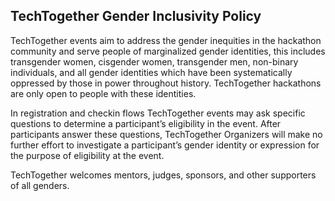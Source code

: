 ## TechTogether Gender Inclusivity Policy

TechTogether events aim to address the gender inequities in the hackathon community and serve people of marginalized gender identities, this includes transgender women, cisgender women, transgender men, non-binary individuals, and all gender identities which have been systematically oppressed by those in power throughout history. TechTogether hackathons are only open to people with these identities.

In registration and checkin flows TechTogether events may ask specific questions to determine a participant’s eligibility in the event. After participants answer these questions, TechTogether Organizers will make no further effort to investigate a participant’s gender identity or expression for the purpose of eligibility at the event.

TechTogether welcomes mentors, judges, sponsors, and other supporters of all genders.

